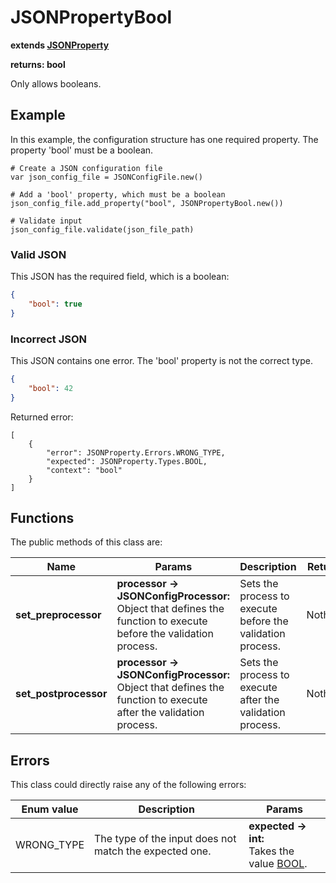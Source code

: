 # JSONPropertyBool

**extends [JSONProperty](./JSON-PROPERTY.md)**

**returns: bool**

Only allows booleans.

## Example

In this example, the configuration structure has one required property. The property 'bool' must be a boolean.

```GDScript
# Create a JSON configuration file
var json_config_file = JSONConfigFile.new()

# Add a 'bool' property, which must be a boolean
json_config_file.add_property("bool", JSONPropertyBool.new())

# Validate input
json_config_file.validate(json_file_path)
```

### Valid JSON

This JSON has the required field, which is a boolean:

```JSON
{
    "bool": true
}
```

### Incorrect JSON

This JSON contains one error. The 'bool' property is not the correct type.

```JSON
{
    "bool": 42
}
```

Returned error:

```GDScript
[
    {
        "error": JSONProperty.Errors.WRONG_TYPE,
        "expected": JSONProperty.Types.BOOL,
        "context": "bool"
    }
]
```

## Functions

The public methods of this class are:

| Name | Params | Description | Returns |
|-|-|-|-|
| **set_preprocessor** | **processor -> JSONConfigProcessor:** <br> Object that defines the function to execute before the validation process. | Sets the process to execute before the validation process. | Nothing. |
| **set_postprocessor** | **processor -> JSONConfigProcessor:** <br> Object that defines the function to execute after the validation process. | Sets the process to execute after the validation process. | Nothing. |

## Errors

This class could directly raise any of the following errors:

| Enum value | Description | Params |
|-|-|-|
| WRONG_TYPE | The type of the input does not match the expected one. | **expected -> int:** <br> Takes the value [BOOL](./ENUMS.md).
